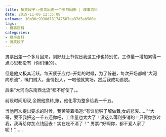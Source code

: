 ```yaml
---
title: 搞笑段子->男票出差一个多月回来 | 糗事百科
date: 2019-11-06 12:35:08
urlname: 10b30c9990d781747587ea37d5ab500e
tags: 
- 糗事百科
categories:
- 糗事百科
- 搞笑段子
---
```

男票出差一个多月回来，刚好赶上节假日我这工作也特别忙，工作量一增加累得一点心思都没有（你们懂的）。

但是他又极其活跃，每天疲于应付~开始的时候，为了躲避，每次开场都唱“大河向东流”，嗓门贼大，全情投入，一唱他就笑场，然后我成功逃脱。

后来“大河向东南西北流”都不好使了。。

前段时间用现,金跟他换转,账，他化零为整多给我一千五。

当他再次提出要求的时候，我苦笑着唱道:“有谁能够了解做舞,女的悲哀……”“大哥，要不我把这一千五还你吧，工作量也太大了！没这么薄利多销的！只要你放过我，我再给你加点钱回去！实在吃不消了！”  男票:“好啊你，都不爱人家了呢！”……


